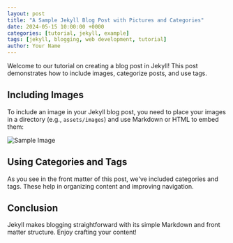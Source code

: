 ```yaml
---
layout: post
title: "A Sample Jekyll Blog Post with Pictures and Categories"
date: 2024-05-15 10:00:00 +0000
categories: [tutorial, jekyll, example]
tags: [jekyll, blogging, web development, tutorial]
author: Your Name
---
```


Welcome to our tutorial on creating a blog post in Jekyll! This post demonstrates how to include images, categorize posts, and use tags.

## Including Images
To include an image in your Jekyll blog post, you need to place your images in a directory (e.g., `assets/images`) and use Markdown or HTML to embed them:

![Sample Image](/assets/images/sample-image.jpg)

## Using Categories and Tags
As you see in the front matter of this post, we've included categories and tags. These help in organizing content and improving navigation.

## Conclusion
Jekyll makes blogging straightforward with its simple Markdown and front matter structure. Enjoy crafting your content!
